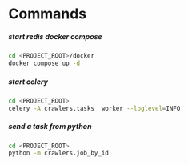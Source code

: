 # Commands

##### start redis docker compose
```bash
cd <PROJECT_ROOT>/docker
docker compose up -d
```

##### start celery
```bash
cd <PROJECT_ROOT>
celery -A crawlers.tasks  worker --loglevel=INFO
```

##### send a task from python
```bash
cd <PROJECT_ROOT>
python -m crawlers.job_by_id
```
